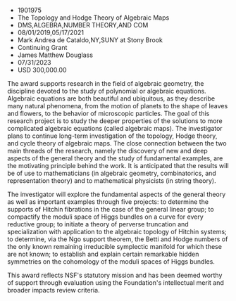 
* 1901975
* The Topology and Hodge Theory of Algebraic Maps
* DMS,ALGEBRA,NUMBER THEORY,AND COM
* 08/01/2019,05/17/2021
* Mark Andrea de Cataldo,NY,SUNY at Stony Brook
* Continuing Grant
* James Matthew Douglass
* 07/31/2023
* USD 300,000.00

The award supports research in the field of algebraic geometry, the discipline
devoted to the study of polynomial or algebraic equations. Algebraic equations
are both beautiful and ubiquitous, as they describe many natural phenomena, from
the motion of planets to the shape of leaves and flowers, to the behavior of
microscopic particles. The goal of this research project is to study the deeper
properties of the solutions to more complicated algebraic equations (called
algebraic maps). The investigator plans to continue long-term investigation of
the topology, Hodge theory, and cycle theory of algebraic maps. The close
connection between the two main threads of the research, namely the discovery of
new and deep aspects of the general theory and the study of fundamental
examples, are the motivating principle behind the work. It is anticipated that
the results will be of use to mathematicians (in algebraic geometry,
combinatorics, and representation theory) and to mathematical physicists (in
string theory).

The investigator will explore the fundamental aspects of the general theory as
well as important examples through five projects: to determine the supports of
Hitchin fibrations in the case of the general linear group; to compactify the
moduli space of Higgs bundles on a curve for every reductive group; to initiate
a theory of perverse truncation and specialization with application to the
algebraic topology of Hitchin systems; to determine, via the Ngo support
theorem, the Betti and Hodge numbers of the only known remaining irreducible
symplectic manifold for which these are not known; to establish and explain
certain remarkable hidden symmetries on the cohomology of the moduli spaces of
Higgs bundles.

This award reflects NSF's statutory mission and has been deemed worthy of
support through evaluation using the Foundation's intellectual merit and broader
impacts review criteria.
